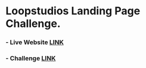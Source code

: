 # Loopstudios Landing Page Challenge.

### - Live Website [LINK](https://abdraoufx.github.io/frontEndMentor_Challenges/junior/loopstudios_landing_page)

### - Challenge [LINK](https://www.frontendmentor.io/solutions/responsive-loopstudio-landing-page-with-sass-o1sbLIR1c)
